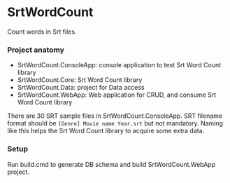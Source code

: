 # SrtWordCount
Count words in Srt files.

### Project anatomy
- SrtWordCount.ConsoleApp: console application to test Srt Word Count library
- SrtWordCount.Core: Srt Word Count library
- SrtWordCount.Data: project for Data access
- SrtWordCount.WebApp: Web application for CRUD, and consume Srt Word Count library

There are 30 SRT sample files in SrtWordCount.ConsoleApp. SRT filename format should be `[Genre] Movie name Year.srt` but not mandatory.
Naming like this helps the Srt Word Count library to acquire some extra data.

### Setup
Run build.cmd to generate DB schema and build SrtWordCount.WebApp project.
